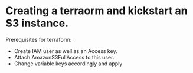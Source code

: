 # Creating a terraorm and kickstart an S3 instance.
Prerequisites for terraform:
- Create IAM user as well as an Access key.
- Attach AmazonS3FullAccess to this user.
- Change variable keys accordingly and apply
